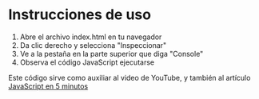 # Instrucciones de uso

1. Abre el archivo index.html en tu navegador
2. Da clic derecho y selecciona "Inspeccionar"
3. Ve a la pestaña en la parte superior que diga "Console"
4. Observa el código JavaScript ejecutarse

Este código sirve como auxiliar al video de YouTube, y también al artículo [JavaScript en 5 minutos](https://blog.astrodev.mx/mauztonelli00/java-script-en-5-minutos-ihddr8mh5lu3)
